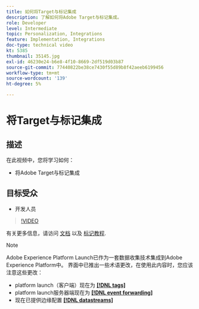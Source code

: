 ```yaml
---
title: 如何将Target与标记集成
description: 了解如何将Adobe Target与标记集成。
role: Developer
level: Intermediate
topic: Personalization, Integrations
feature: Implementation, Integrations
doc-type: technical video
kt: 5385
thumbnail: 35145.jpg
exl-id: 46230e24-b6e8-4f10-8669-2df519d03b87
source-git-commit: 77440822be38ce7430f55d89b8f42aeeb6199456
workflow-type: tm+mt
source-wordcount: '139'
ht-degree: 5%

---
```


# 将Target与标记集成

## 描述

在此视频中，您将学习如何：

* 将Adobe Target与标记集成

## 目标受众

* 开发人员

>[!VIDEO](https://video.tv.adobe.com/v/35145/?quality=12)

有关更多信息，请访问 [文档](https://experienceleague.adobe.com/docs/target/using/implement-target/client-side/at-js-implementation/deploy-at-js/cmp-implementing-target-using-adobe-launch.html?lang=en) 以及 [标记教程](https://experienceleague.adobe.com/docs/launch-learn/implementing-in-websites-with-launch/index.html?lang=en).

>[!NOTE]
>
>Adobe Experience Platform Launch已作为一套数据收集技术集成到Adobe Experience Platform中。 界面中已推出一些术语更改，在使用此内容时，您应该注意这些更改：
>
> * platform launch（客户端）现在为 **[[!DNL tags]](https://experienceleague.adobe.com/docs/experience-platform/tags/home.html)**
> * platform launch服务器端现在为 **[[!DNL event forwarding]](https://experienceleague.adobe.com/docs/experience-platform/tags/event-forwarding/overview.html)**
> * 现在已提供边缘配置 **[[!DNL datastreams]](https://experienceleague.adobe.com/docs/experience-platform/edge/fundamentals/datastreams.html)**


